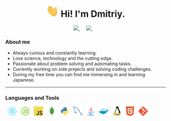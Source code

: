 <h1  align="center">
	<img src="https://raw.githubusercontent.com/ABSphreak/ABSphreak/master/gifs/Hi.gif" width="40px" height="40px" /> 
	Hi! I'm Dmitriy.
</h1>

<p align='center'> 
	<a  href="https://DmitriyKagno.me">
			<img src="https://img.shields.io/badge/webpage-%28c102.svg?&style=for-the-badge&logo=Houzz&logoColor=white" />
	</a>&nbsp;&nbsp;&nbsp;&nbsp; 
	<!-- Remove Email because who even uses that anymore -->
	<!-- <a href="mailto:Kagno.Dmitriy@gmail.com">
		<img src="https://img.shields.io/badge/email-%23D14836.svg?&style=for-the-badge&logo=gmail&logoColor=white" />
	</a>&nbsp;&nbsp;&nbsp;&nbsp;  -->
	<a href="https://www.linkedin.com/in/dmitriy-kagno/">
		<img src="https://img.shields.io/badge/linkedin-%230077B5.svg?&style=for-the-badge&logo=linkedin&logoColor=white" />
	</a>&nbsp;&nbsp;&nbsp;&nbsp;
</p>

### About me

- Always curious and constantly learning.
- Love science, technology and the cutting edge.
- Passionate about problem solving and automating tasks.
- Currently working on side projects and solving coding challenges.
- During my free time you can find me immersing in and learning Japanese.

<hr>

### Languages and Tools

<p>
	<code> <img src="https://raw.githubusercontent.com/devicons/devicon/master/icons/react/react-original.svg" alt="react" width="30" height="30"/></code>
	<code> <img src="https://raw.githubusercontent.com/devicons/devicon/master/icons/nodejs/nodejs-original.svg" alt="nodejs" width="30" height="30"/></code>
	<code> <img src="https://raw.githubusercontent.com/devicons/devicon/master/icons/javascript/javascript-original.svg" alt="javascript" width="30" height="30"/></code>
	<code> <img src="https://raw.githubusercontent.com/devicons/devicon/master/icons/mongodb/mongodb-original.svg" alt="mongo" width="30" height="30"/></code>
	<code> <img src="https://raw.githubusercontent.com/devicons/devicon/master/icons/python/python-original.svg" alt="python" width="30" height="30"/></code>
	<code> <img src="https://raw.githubusercontent.com/devicons/devicon/master/icons/mysql/mysql-original.svg" alt="mysql" width="30" height="30"/></code>
	<code> <img src="https://raw.githubusercontent.com/devicons/devicon/master/icons/java/java-original.svg" alt="java" width="30" height="30"/></code>
	<code> <img src="https://raw.githubusercontent.com/devicons/devicon/master/icons/docker/docker-plain.svg" alt="docker" width="30" height="30"/></code>
	<code> <img src="https://raw.githubusercontent.com/devicons/devicon/master/icons/linux/linux-original.svg" alt="linux" width="30" height="30"/></code>
	<code> <img src="https://raw.githubusercontent.com/devicons/devicon/master/icons/html5/html5-original.svg" alt="html5" width="30" height="30"/></code>
	<code> <img src="https://raw.githubusercontent.com/devicons/devicon/master/icons/git/git-original.svg" alt="git" width="30" height="30"/></code>
</p>

